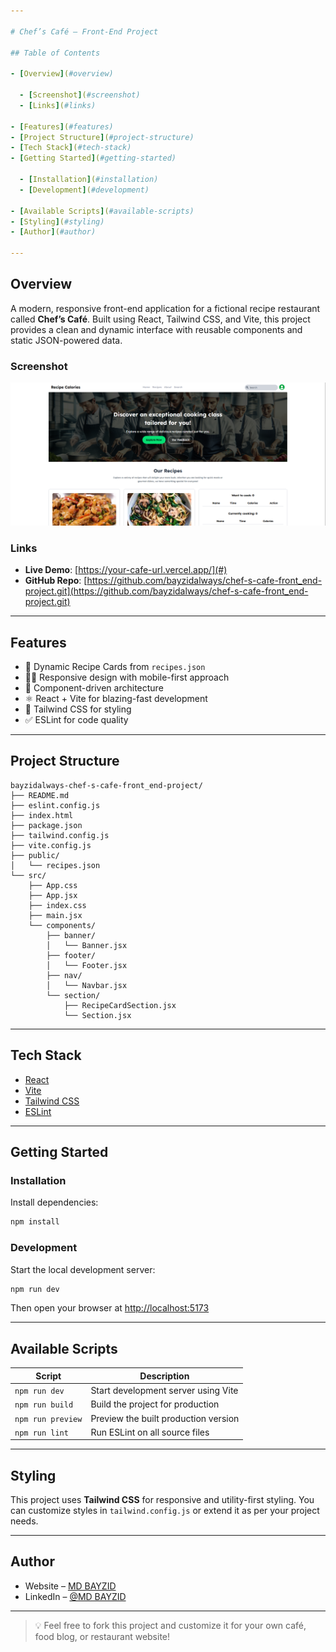 ```yaml
---

# Chef’s Café – Front-End Project

## Table of Contents

- [Overview](#overview)

  - [Screenshot](#screenshot)
  - [Links](#links)

- [Features](#features)
- [Project Structure](#project-structure)
- [Tech Stack](#tech-stack)
- [Getting Started](#getting-started)

  - [Installation](#installation)
  - [Development](#development)

- [Available Scripts](#available-scripts)
- [Styling](#styling)
- [Author](#author)

---
```


## Overview

A modern, responsive front-end application for a fictional recipe restaurant called **Chef’s Café**. Built using React, Tailwind CSS, and Vite, this project provides a clean and dynamic interface with reusable components and static JSON-powered data.

### Screenshot

![](./src/assets/banner.png)

### Links

- **Live Demo**: [https://your-cafe-url.vercel.app/](#)
- **GitHub Repo**: [https://github.com/bayzidalways/chef-s-cafe-front_end-project.git](https://github.com/bayzidalways/chef-s-cafe-front_end-project.git)

---

## Features

- 🍳 Dynamic Recipe Cards from `recipes.json`
- 🧑‍🍳 Responsive design with mobile-first approach
- 🔄 Component-driven architecture
- ⚛️ React + Vite for blazing-fast development
- 🎨 Tailwind CSS for styling
- ✅ ESLint for code quality

---

## Project Structure

```
bayzidalways-chef-s-cafe-front_end-project/
├── README.md
├── eslint.config.js
├── index.html
├── package.json
├── tailwind.config.js
├── vite.config.js
├── public/
│   └── recipes.json
└── src/
    ├── App.css
    ├── App.jsx
    ├── index.css
    ├── main.jsx
    └── components/
        ├── banner/
        │   └── Banner.jsx
        ├── footer/
        │   └── Footer.jsx
        ├── nav/
        │   └── Navbar.jsx
        └── section/
            ├── RecipeCardSection.jsx
            └── Section.jsx
```

---

## Tech Stack

- [React](https://reactjs.org/)
- [Vite](https://vitejs.dev/)
- [Tailwind CSS](https://tailwindcss.com/)
- [ESLint](https://eslint.org/)

---

## Getting Started

### Installation

Install dependencies:

```bash
npm install
```

### Development

Start the local development server:

```bash
npm run dev
```

Then open your browser at [http://localhost:5173](http://localhost:5173)

---

## Available Scripts

| Script            | Description                          |
| ----------------- | ------------------------------------ |
| `npm run dev`     | Start development server using Vite  |
| `npm run build`   | Build the project for production     |
| `npm run preview` | Preview the built production version |
| `npm run lint`    | Run ESLint on all source files       |

---

## Styling

This project uses **Tailwind CSS** for responsive and utility-first styling. You can customize styles in `tailwind.config.js` or extend it as per your project needs.

---

## Author

- Website – [MD BAYZID](#)
- LinkedIn – [@MD BAYZID](https://www.linkedin.com/in/md-bayzid-211b67345)

---

> 💡 Feel free to fork this project and customize it for your own café, food blog, or restaurant website!
